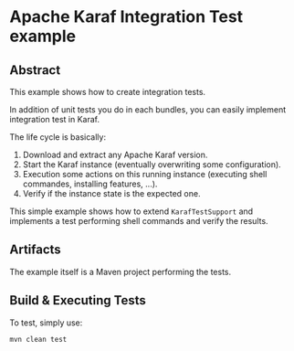 # Apache Karaf Integration Test example

## Abstract

This example shows how to create integration tests.

In addition of unit tests you do in each bundles, you can easily implement integration test in Karaf.

The life cycle is basically:

1. Download and extract any Apache Karaf version.
2. Start the Karaf instance (eventually overwriting some configuration).
3. Execution some actions on this running instance (executing shell commandes, installing features, ...).
4. Verify if the instance state is the expected one.

This simple example shows how to extend `KarafTestSupport` and implements a test performing shell commands and verify
the results.

## Artifacts

The example itself is a Maven project performing the tests.

## Build & Executing Tests

To test, simply use:

```
mvn clean test
```